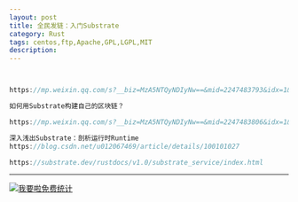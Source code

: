 ```yaml
---
layout: post
title: 全民发链：入门Substrate
category: Rust
tags: centos,ftp,Apache,GPL,LGPL,MIT
description: 
---
```



```javascript


https://mp.weixin.qq.com/s?__biz=MzA5NTQyNDIyNw==&mid=2247483793&idx=1&sn=12e39b66841b4e8b454209a33d1480c7

如何用Substrate构建自己的区块链？

https://mp.weixin.qq.com/s?__biz=MzA5NTQyNDIyNw==&mid=2247483806&idx=1&sn=f996a8810c899266b7401545074fd514&chksm=90beda12a7c95304c1de72b96ae8a224b7f457fba9fdd25162bcbd0498b01660caa950de19a9&scene=21

深入浅出Substrate：剖析运行时Runtime
https://blog.csdn.net/u012067469/article/details/100101027

https://substrate.dev/rustdocs/v1.0/substrate_service/index.html


```

---


<script language="javascript" type="text/javascript" src="//js.users.51.la/19176892.js"></script>
<noscript><a href="//www.51.la/?19176892" target="_blank"><img alt="&#x6211;&#x8981;&#x5566;&#x514D;&#x8D39;&#x7EDF;&#x8BA1;" src="//img.users.51.la/19176892.asp" style="border:none" /></a></noscript>

